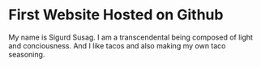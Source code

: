 # First Website Hosted on Github

My name is Sigurd Susag. I am a transcendental being composed of light and conciousness. 
And I like tacos and also making my own taco seasoning.
